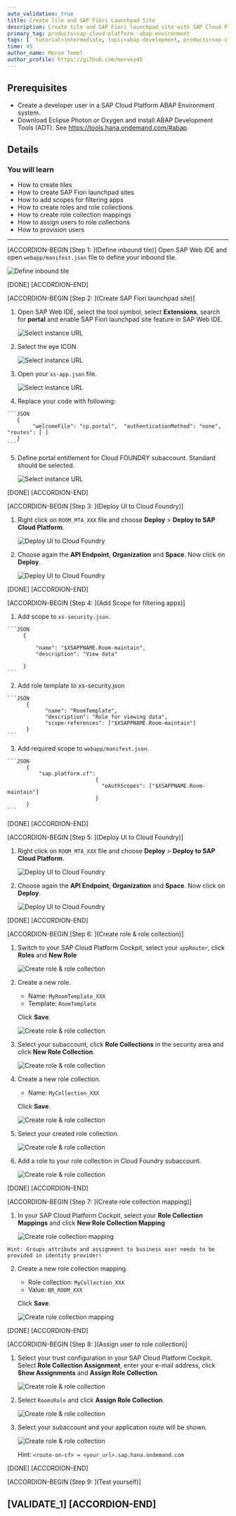 ```yaml
---
auto_validation: true
title: Create Tile and SAP Fiori Launchpad Site
description: Create tile and SAP Fiori launchpad site with SAP Cloud Platform ABAP environment.
primary_tag: products>sap-cloud-platform--abap-environment
tags: [  tutorial>intermediate, topic>abap-development, products>sap-cloud-platform, tutorial>license ]
time: 45
author_name: Merve Temel
author_profile: https://github.com/mervey45
---
```


## Prerequisites  
 - Create a developer user in a SAP Cloud Platform ABAP Environment system.
 - Download Eclipse Photon or Oxygen and install ABAP Development Tools (ADT). See <https://tools.hana.ondemand.com/#abap>.

## Details
### You will learn  
  - How to create tiles
  - How to create SAP Fiori launchpad sites
  - How to add scopes for filtering apps
  - How to create roles and role collections
  - How to create role collection mappings
  - How to assign users to role collections
  - How to provision users

---

[ACCORDION-BEGIN [Step 1: ](Define inbound tile)]
Open SAP Web IDE and open `webapp/manifest.json` file to define your inbound tile.

![Define inbound tile](tile.png)

[DONE]
[ACCORDION-END]

[ACCORDION-BEGIN [Step 2: ](Create SAP Fiori launchpad site)]
  1. Open SAP Web IDE, select the tool symbol, select **Extensions**, search for **portal** and enable SAP Fiori launchpad site feature in SAP Web IDE.

      ![Select instance URL](flp.png)

  2. Select the eye ICON.

      ![Select instance URL](flp2.png)

  3. Open your `xs-app.json` file.

      ![Select instance URL](flp3.png)

  4. Replace your code with following:

    ```JSON
       {  
            "welcomeFile": "cp.portal",  "authenticationMethod": "none",  "routes": [ ]
       }          
    ```

  5. Define portal entitlement for Cloud FOUNDRY subaccount. Standard should be selected.

      ![Select instance URL](flp4.png)

[DONE]
[ACCORDION-END]

[ACCORDION-BEGIN [Step 3: ](Deploy UI to Cloud Foundry)]

  1. Right click on `ROOM_MTA_XXX` file and choose **Deploy** > **Deploy to SAP Cloud Platform**.

      ![Deploy UI to Cloud Foundry](Deploy.png)


  2.  Choose again the **API Endpoint**, **Organization** and **Space**. Now click on **Deploy**.

      ![Deploy UI to Cloud Foundry](Deploy1.png)

[DONE]
[ACCORDION-END]

[ACCORDION-BEGIN [Step 4: ](Add Scope for filtering apps)]

  1. Add scope to `xs-security.json`.

    ```JSON
         {  

             "name": "$XSAPPNAME.Room-maintain",
             "description": "View data"

         }          
    ```


  2.  Add role template to xs-security.json

    ```JSON
          {
                "name": "RoomTemplate",
                "description": "Role for viewing data",
                "scope-references": ["$XSAPPNAME.Room-maintain"]
          }   
    ```

  3. Add required scope to `webapp/manifest.json`.

    ```JSON
          {
              "sap.platform.cf":
                                {		
                                  "oAuthScopes": ["$XSAPPNAME.Room-maintain"]
                                }
          }   
    ```

[DONE]
[ACCORDION-END]

[ACCORDION-BEGIN [Step 5: ](Deploy UI to Cloud Foundry)]

  1. Right click on `ROOM_MTA_XXX` file and choose **Deploy** > **Deploy to SAP Cloud Platform**.

      ![Deploy UI to Cloud Foundry](Deploy.png)


  2.  Choose again the **API Endpoint**, **Organization** and **Space**. Now click on **Deploy**.

      ![Deploy UI to Cloud Foundry](Deploy1.png)

[DONE]
[ACCORDION-END]


[ACCORDION-BEGIN [Step 6: ](Create role & role collection)]
  1. Switch to your SAP Cloud Platform Cockpit, select your `appRouter`, click **Roles** and **New Role**

      ![Create role & role collection](role.png)

  2. Create a new role.
     - Name: `MyRoomTemplate_XXX`
     - Template: `RoomTemplate`

     Click **Save**.

      ![Create role & role collection](role2.png)

  3. Select your subaccount, click **Role Collections** in the security area and click **New Role Collection**.

      ![Create role & role collection](role3.png)

  4. Create a new role collection.
     - Name: `MyCollection_XXX`

     Click **Save**.

      ![Create role & role collection](role4.png)


  5. Select your created role collection.

      ![Create role & role collection](role5.png)

  6. Add a role to your role collection in Cloud Foundry subaccount.

      ![Create role & role collection](role6.png)

[DONE]
[ACCORDION-END]

[ACCORDION-BEGIN [Step 7: ](Create role collection mapping)]
  1. In your SAP Cloud Platform Cockpit, select your **Role Collection Mappings** and click **New Role Collection Mapping**

      ![Create role collection mapping](mapping.png)

    Hint: Groups attribute and assignment to business user needs to be provided in identity provider!

  2. Create a new role collection mapping.
     - Role collection: `MyCollection_XXX`
     - Value: `BR_ROOM_XXX`

     Click **Save**.

      ![Create role collection mapping](mapping2.png)

[DONE]
[ACCORDION-END]


[ACCORDION-BEGIN [Step 8: ](Assign user to role collection)]
  1. Select your trust configuration in your SAP Cloud Platform Cockpit. Select **Role Collection Assignment**, enter your e-mail address, click **Show Assignments** and **Assign Role Collection**.

      ![Create role & role collection](collection.png)

  2. Select `RoomsRole` and click **Assign Role Collection**.

      ![Create role & role collection](collection2.png)

  3. Select your subaccount and your application route will be shown.

      ![Create role & role collection](collection3.png)

     Hint: `<route-on-cf> = <your_url>.sap.hana.ondemand.com`

[DONE]
[ACCORDION-END]

[ACCORDION-BEGIN [Step 9: ](Test yourself)]

[VALIDATE_1]
[ACCORDION-END]
---
